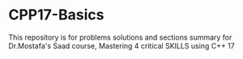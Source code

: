 # CPP17-Basics
This repository is for problems solutions and sections summary for Dr.Mostafa's Saad course, Mastering 4 critical SKILLS using C++ 17
